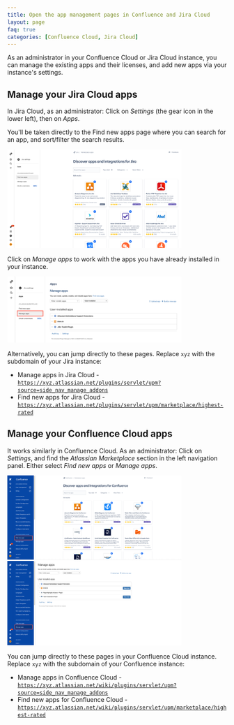 ```yaml
---
title: Open the app management pages in Confluence and Jira Cloud
layout: page
faq: true
categories: [Confluence Cloud, Jira Cloud]
---
```


As an administrator in your Confluence Cloud or Jira Cloud instance, you can manage the existing apps and their licenses, and add new apps via your instance's settings.

## Manage your Jira Cloud apps

In Jira Cloud, as an administrator: Click on _Settings_ (the gear icon in the lower left), then on _Apps_.

You'll be taken directly to the Find new apps page where you can search for an app, and sort/filter the search results.

<img src="/assets/img/blog/jira-cloud-find-new-apps.png" style="width=100%;max-width:400px;height:auto;" alt="Find new apps for your Jira Cloud instance via the Settings">

Click on _Manage apps_ to work with the apps you have already installed in your instance.

<img src="/assets/img/blog/jira-cloud-manage-apps2.png" style="width=100%;max-width:400px;height:auto;" alt="Manage the existing apps in your Jira Cloud instance via the Settings">

Alternatively, you can jump directly to these pages. Replace ``xyz`` with the subdomain of your Jira instance:

* Manage apps in Jira Cloud - [``https://xyz.atlassian.net/plugins/servlet/upm?source=side_nav_manage_addons``](https://xyz.atlassian.net/plugins/servlet/upm?source=side_nav_manage_addons)
* Find new apps for Jira Cloud - [``https://xyz.atlassian.net/plugins/servlet/upm/marketplace/highest-rated``](https://xyz.atlassian.net/plugins/servlet/upm/marketplace/highest-rated)

## Manage your Confluence Cloud apps

It works similarly in Confluence Cloud. As an administrator: Click on _Settings_, and find the _Atlassian Marketplace_ section in the left navigation panel. Either select _Find new apps_ or _Manage apps_.

<img src="/assets/img/blog/confluence-cloud-find-new-apps.png" style="width=100%;max-width:400px;height:auto;" alt="Find new apps for your Confluence Cloud instance via Settings">
<br /><img src="/assets/img/blog/confluence-cloud-manage-apps.png" style="width=100%;max-width:400px;height:auto;" alt="Manage the apps that are installed in your Confluence Cloud instance via Settings">

You can jump directly to these pages in your Confluence Cloud instance. Replace ``xyz`` with the subdomain of your Confluence instance:

* Manage apps in Confluence Cloud - [``https://xyz.atlassian.net/wiki/plugins/servlet/upm?source=side_nav_manage_addons``](https://xyz.atlassian.net/wiki/plugins/servlet/upm?source=side_nav_manage_addons)
* Find new apps for Confluence Cloud - [``https://xyz.atlassian.net/wiki/plugins/servlet/upm/marketplace/highest-rated``](https://xyz.atlassian.net/wiki/plugins/servlet/upm/marketplace/highest-rated)
